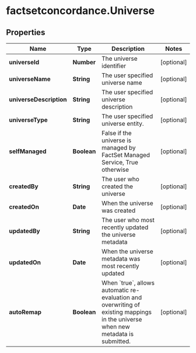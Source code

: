 # factsetconcordance.Universe

## Properties

Name | Type | Description | Notes
------------ | ------------- | ------------- | -------------
**universeId** | **Number** | The universe identifier | [optional] 
**universeName** | **String** | The user specified universe name | [optional] 
**universeDescription** | **String** | The user specified universe description | [optional] 
**universeType** | **String** | The user specified universe entity. | [optional] 
**selfManaged** | **Boolean** | False if the universe is managed by FactSet Managed Service, True otherwise | [optional] 
**createdBy** | **String** | The user who created the universe | [optional] 
**createdOn** | **Date** | When the universe was created | [optional] 
**updatedBy** | **String** | The user who most recently updated the universe metadata | [optional] 
**updatedOn** | **Date** | When the universe metadata was most recently updated | [optional] 
**autoRemap** | **Boolean** | When &#x60;true&#x60;, allows automatic re-evaluation and overwriting of existing mappings in the universe when new metadata is submitted. | [optional] 


